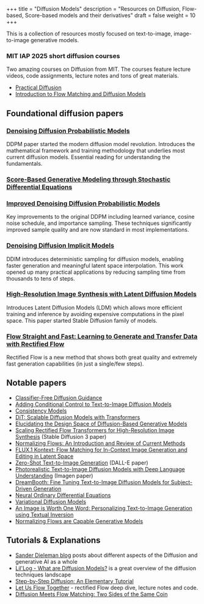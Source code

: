 +++
title = "Diffusion Models"
description = "Resources on Diffusion, Flow-based, Score-based models and their derivatives"
draft = false
weight = 10
+++

This is a collection of resources mostly focused on text-to-image,
image-to-image generative models.

### MIT IAP 2025 short diffusion courses

Two amazing courses on Diffusion from MIT. The courses feature lecture videos,
code assignments, lecture notes and tons of great materials.

- [Practical Diffusion](https://www.practical-diffusion.org/)
- [Introduction to Flow Matching and Diffusion Models](https://diffusion.csail.mit.edu/)

## Foundational diffusion papers

### [Denoising Diffusion Probabilistic Models](https://arxiv.org/abs/2006.11239)

DDPM paper started the modern diffusion model revolution. Introduces the
mathematical framework and training methodology that underlies most current
diffusion models. Essential reading for understanding the fundamentals.

### [Score-Based Generative Modeling through Stochastic Differential Equations](https://arxiv.org/abs/2011.13456)

### [Improved Denoising Diffusion Probabilistic Models](https://arxiv.org/abs/2102.09672)

Key improvements to the original DDPM including learned variance, cosine noise
schedule, and importance sampling. These techniques significantly improved
sample quality and are now standard in most implementations.

### [Denoising Diffusion Implicit Models](https://arxiv.org/abs/2010.02502)

DDIM introduces deterministic sampling for diffusion models, enabling faster
generation and meaningful latent space interpolation. This work opened up many
practical applications by reducing sampling time from thousands to tens of
steps.

### [High-Resolution Image Synthesis with Latent Diffusion Models](https://arxiv.org/abs/2112.10752)

Introduces Latent Diffusion Models (LDM) which allows more efficient training
and inference by avoiding expensive computations in the pixel space. This paper
started Stable Diffusion family of models.

### [Flow Straight and Fast: Learning to Generate and Transfer Data with Rectified Flow](https://arxiv.org/abs/2209.03003)

Rectified Flow is a new method that shows both great quality and extremely fast
generation capabilities (in just a single/few steps).

## Notable papers

- [Classifier-Free Diffusion Guidance](https://arxiv.org/abs/2207.12598)
- [Adding Conditional Control to Text-to-Image Diffusion Models](https://arxiv.org/abs/2302.05543)
- [Consistency Models](https://arxiv.org/abs/2303.01469)
- [DiT: Scalable Diffusion Models with Transformers](https://arxiv.org/abs/2212.09748)
- [Elucidating the Design Space of Diffusion-Based Generative Models](https://arxiv.org/abs/2206.00364)
- [Scaling Rectified Flow Transformers for High-Resolution Image Synthesis](https://arxiv.org/abs/2403.03206) (Stable Diffusion 3 paper)
- [Normalizing Flows: An Introduction and Review of Current Methods](https://arxiv.org/abs/1908.09257)
- [FLUX.1 Kontext: Flow Matching for In-Context Image Generation and Editing in Latent Space](https://arxiv.org/abs/2506.15742)
- [Zero-Shot Text-to-Image Generation](https://arxiv.org/abs/2102.12092) (DALL-E paper)
- [Photorealistic Text-to-Image Diffusion Models with Deep Language Understanding](https://arxiv.org/abs/2205.11487) (Imagen paper)
- [DreamBooth: Fine Tuning Text-to-Image Diffusion Models for Subject-Driven Generation](https://arxiv.org/abs/2208.12242)
- [Neural Ordinary Differential Equations](https://arxiv.org/abs/1806.07366)
- [Variational Diffusion Models](https://arxiv.org/abs/2107.00630)
- [An Image is Worth One Word: Personalizing Text-to-Image Generation using Textual Inversion](https://arxiv.org/abs/2208.01618)
- [Normalizing Flows are Capable Generative Models](https://arxiv.org/abs/2208.01618)

## Tutorials & Explanations

- [Sander Dieleman blog](https://sander.ai/tags/#generative%20models) posts
  about different aspects of the Diffusion and generative AI as a whole
- [Lil'Log - What are Diffusion
  Models?](https://lilianweng.github.io/posts/2021-07-11-diffusion-models/) is a
  great overview of the diffusion techniques landscape
- [Step-by-Step Diffusion: An Elementary Tutorial](https://arxiv.org/abs/2406.08929)
- [Let Us Flow Together](https://rectifiedflow.github.io/) - rectified Flow deep
  dive, lecture notes and code.
- [Diffusion Meets Flow Matching: Two Sides of the Same Coin](https://diffusionflow.github.io/)
